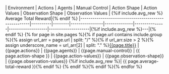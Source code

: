 | Environment                                         | Actions  | Agents | Manual Control | Action Shape | Action Values | Observation Shape | Observation Values | {%if include.avg_rew %} Average Total Reward|{% endif %}
|-----------------------------------------------------|----------|--------|----------------|--------------|---------------|-------------------|--------------------|{%if include.avg_rew %}---|{% endif %}
{% for page in site.pages %}{% if page.url contains include.group %}{% assign url_arr = page.url | split: "/" %}{% if url_arr.size > 2 %}{% assign underscore_name = url_arr[2] | split: "." %}[{{page.title}}]({{underscore_name[0]}}) | {{page.actions}} | {{page.agents}} | {{page.manual-control}} | {{ page.action-shape }} | {{page.action-values}} | {{page.observation-shape}} | {{page.observation-values}} {%if include.avg_rew %}| {{ page.average-total-reward }}{% endif %}
{% endif %}{% endif %}{% endfor %}
